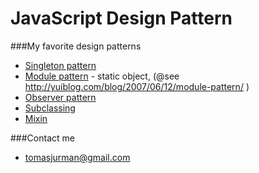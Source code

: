 # JavaScript Design Pattern
###My favorite design patterns

- [Singleton pattern](https://github.com/Kibo/JavaScriptDesignPatterns/blob/master/patterns/singletonPattern/singletonPattern.html)
- [Module pattern](https://github.com/Kibo/JavaScriptDesignPatterns/tree/master/patterns/modulePattern) - static object, (@see http://yuiblog.com/blog/2007/06/12/module-pattern/ )
- [Observer pattern](https://github.com/Kibo/JavaScriptDesignPatterns/blob/master/patterns/observerPattern/observerPattern.html)
- [Subclassing](https://github.com/Kibo/JavaScriptDesignPatterns/blob/master/patterns/subclassing/subclassing.html)
- [Mixin](https://github.com/Kibo/JavaScriptDesignPatterns/blob/master/patterns/mixinPattern/mixin.html)

###Contact me
- tomasjurman@gmail.com

